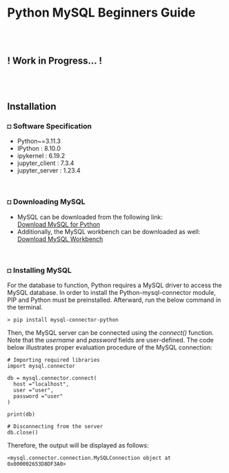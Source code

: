 # Python MySQL Beginners Guide

<br/><br/>

## ! Work in Progress... ! 

<br/><br/>

## Installation
### ◘ Software Specification
* Python~=3.11.3
* IPython : 8.10.0
* ipykernel : 6.19.2
* jupyter_client : 7.3.4
* jupyter_server : 1.23.4

<br/>

### ◘ Downloading MySQL
* MySQL can be downloaded from the following link: <br/>
[Download MySQL for Python](https://dev.mysql.com/downloads/mysql/) 
* Additionally, the MySQL workbench can be downloaded as well:  <br/>
[Download MySQL Workbench](https://dev.mysql.com/downloads/workbench/)

<br/>

### ◘ Installing MySQL
For the database to function, Python requires a MySQL driver to access the MySQL database. In order to install the Python-mysql-connector module, PIP and Python must be preinstalled. Afterward, run the below command in the terminal.
```
> pip install mysql-connector-python
```
Then, the MySQL server can be connected using the *connect()* function. Note that the *username* and *password* fields are user-defined. The code below illustrates proper evaluation procedure of the MySQL connection: 
```py3
# Importing required libraries
import mysql.connector
  
db = mysql.connector.connect(
  host ="localhost",
  user ="user",
  password ="user"
)
 
print(db)
  
# Disconnecting from the server
db.close()
```
Therefore, the output will be displayed as follows:
```py3
<mysql.connector.connection.MySQLConnection object at 0x000002653D8DF3A0>

```
